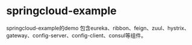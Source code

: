 # springcloud-example
springcloud-example的demo
包含eureka、ribbon、feign、zuul、hystrix、gateway、config-server、config-client、consul等组件。
